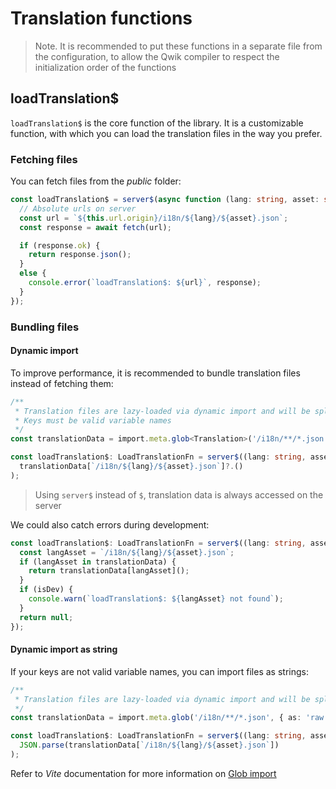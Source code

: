 # Translation functions

> Note. It is recommended to put these functions in a separate file from the configuration, to allow the Qwik compiler to respect the initialization order of the functions

## loadTranslation$
`loadTranslation$` is the core function of the library. It is a customizable function, with which you can load the translation files in the way you prefer.

### Fetching files
You can fetch files from the _public_ folder:

```typescript
const loadTranslation$ = server$(async function (lang: string, asset: string) {
  // Absolute urls on server
  const url = `${this.url.origin}/i18n/${lang}/${asset}.json`;
  const response = await fetch(url);

  if (response.ok) {
    return response.json();
  }
  else {
    console.error(`loadTranslation$: ${url}`, response);
  }
});
```

### Bundling files
#### Dynamic import
To improve performance, it is recommended to bundle translation files instead of fetching them:
```typescript
/**
 * Translation files are lazy-loaded via dynamic import and will be split into separate chunks during build.
 * Keys must be valid variable names
 */
const translationData = import.meta.glob<Translation>('/i18n/**/*.json');

const loadTranslation$: LoadTranslationFn = server$((lang: string, asset: string) =>
  translationData[`/i18n/${lang}/${asset}.json`]?.()
);
```
> Using `server$` instead of `$`, translation data is always accessed on the server

We could also catch errors during development:
```typescript
const loadTranslation$: LoadTranslationFn = server$((lang: string, asset: string) => {
  const langAsset = `/i18n/${lang}/${asset}.json`;
  if (langAsset in translationData) {
    return translationData[langAsset]();
  }
  if (isDev) {
    console.warn(`loadTranslation$: ${langAsset} not found`);
  }
  return null;
});
```
#### Dynamic import as string
If your keys are not valid variable names, you can import files as strings:
```typescript
/**
 * Translation files are lazy-loaded via dynamic import and will be split into separate chunks as strings during build
 */
const translationData = import.meta.glob('/i18n/**/*.json', { as: 'raw' });

const loadTranslation$: LoadTranslationFn = server$((lang: string, asset: string) =>
  JSON.parse(translationData[`/i18n/${lang}/${asset}.json`])
);
```
Refer to _Vite_ documentation for more information on [Glob import](https://vitejs.dev/guide/features.html#glob-import)